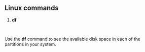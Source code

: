 ## Linux commands
 
1. **df**
<br> 

Use the **df** command to see the available disk space in each of the partitions in your system.
